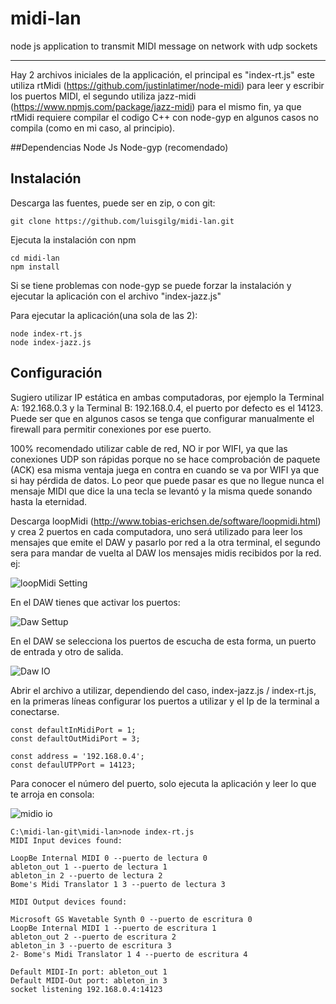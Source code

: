 # midi-lan
node js application to transmit MIDI message on network with udp sockets

---
Hay 2 archivos iniciales de la applicación, el principal es "index-rt.js" este utiliza rtMidi (https://github.com/justinlatimer/node-midi) para leer y escribir los puertos MIDI, el segundo utiliza jazz-midi (https://www.npmjs.com/package/jazz-midi) para el mismo fin, ya que rtMidi requiere compilar el codigo C++ con node-gyp en algunos casos no compila (como en mi caso, al principio).


##Dependencias
Node Js
Node-gyp (recomendado)

## Instalación
Descarga las fuentes, puede ser en zip, o con git:

    git clone https://github.com/luisgilg/midi-lan.git

Ejecuta la instalación con npm

    cd midi-lan
    npm install
Si se tiene problemas con node-gyp se puede forzar la instalación y ejecutar la aplicación con el archivo "index-jazz.js"

Para ejecutar la aplicación(una sola de las 2):

    node index-rt.js
    node index-jazz.js

## Configuración

Sugiero utilizar IP estática en ambas computadoras, por ejemplo la Terminal A: 192.168.0.3 y la Terminal B: 192.168.0.4, el puerto por defecto es el 14123. Puede ser que en algunos casos se tenga que configurar manualmente el firewall para permitir conexiones por ese puerto.

100% recomendado utilizar cable de red, NO ir por WIFI, ya que las conexiones UDP son rápidas porque no se hace comprobación de paquete (ACK) esa misma ventaja juega en contra en cuando se va por WIFI ya que si hay pérdida de datos. Lo peor que puede pasar es que no llegue nunca el mensaje MIDI que dice la una tecla se levantó y la misma quede sonando hasta la eternidad.

Descarga loopMidi (http://www.tobias-erichsen.de/software/loopmidi.html) y crea 2 puertos en cada computadora, uno será utilizado para leer los mensajes que emite el DAW y pasarlo por red a la otra terminal, el segundo sera para mandar de vuelta al DAW los mensajes midis recibidos por la red. ej:

![loopMidi Setting](https://drive.google.com/file/d/0B9yDuY21InfURDFHNkp6ZHJtM1k/view?usp=sharing)

En el DAW tienes que activar los puertos:

![Daw Settup](https://drive.google.com/file/d/0B9yDuY21InfUSnNrOTZrSEVheG8/view?usp=sharing)

En el DAW se selecciona los puertos de escucha de esta forma, un puerto de entrada y otro de salida.

![Daw IO](https://drive.google.com/open?id=0B9yDuY21InfUbVdlS3RoUVFCM2s)

Abrir el archivo a utilizar, dependiendo del caso, index-jazz.js / index-rt.js, en la primeras líneas configurar los puertos a utilizar y el Ip de la terminal a conectarse.

    const defaultInMidiPort = 1;
    const defaultOutMidiPort = 3;
    
    const address = '192.168.0.4';
    const defaulUTPPort = 14123;

Para conocer el número del puerto, solo ejecuta la aplicación y leer lo que te arroja en consola:

![midio io](https://drive.google.com/open?id=0B9yDuY21InfUaFMyWWVieDE3VjA)

    C:\midi-lan-git\midi-lan>node index-rt.js
    MIDI Input devices found:
    
    LoopBe Internal MIDI 0 --puerto de lectura 0
    ableton_out 1 --puerto de lectura 1
    ableton_in 2 --puerto de lectura 2
    Bome's Midi Translator 1 3 --puerto de lectura 3
    
    MIDI Output devices found:
    
    Microsoft GS Wavetable Synth 0 --puerto de escritura 0
    LoopBe Internal MIDI 1 --puerto de escritura 1
    ableton_out 2 --puerto de escritura 2
    ableton_in 3 --puerto de escritura 3
    2- Bome's Midi Translator 1 4 --puerto de escritura 4
    
    Default MIDI-In port: ableton_out 1
    Default MIDI-Out port: ableton_in 3
    socket listening 192.168.0.4:14123
